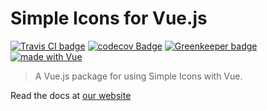 # Simple Icons for Vue.js
[![Travis CI badge](https://travis-ci.org/sh7dm/vue-simple-icons.svg?branch=master)](https://travis-ci.org/sh7dm/vue-simple-icons)
[![codecov Badge](https://codecov.io/gh/esh7dm/vue-simple-icons/branch/master/graph/badge.svg)](https://codecov.io/gh/sh7dm/vue-simple-icons)
[![Greenkeeper badge](https://badges.greenkeeper.io/sh7dm/vue-simple-icons.svg)](https://greenkeeper.io/)
[![made with Vue](https://img.shields.io/badge/made%20with-Vue-%23ef4041.svg)](https://vuejs.org/)

> A Vue.js package for using Simple Icons with Vue.

Read the docs at [our website](https://sh7dm.github.io/vue-simple-icons/)

